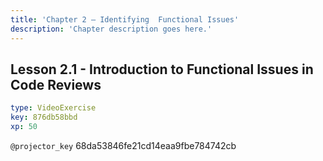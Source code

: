 ```yaml
---
title: 'Chapter 2 – Identifying  Functional Issues'
description: 'Chapter description goes here.'
---
```


## Lesson 2.1 - Introduction to Functional Issues in Code Reviews

```yaml
type: VideoExercise
key: 876db58bbd
xp: 50
```

`@projector_key`
68da53846fe21cd14eaa9fbe784742cb
